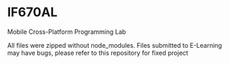 # IF670AL
 Mobile Cross-Platform Programming Lab

All files were zipped without node_modules.
Files submitted to E-Learning may have bugs, please refer to this repository for fixed project
